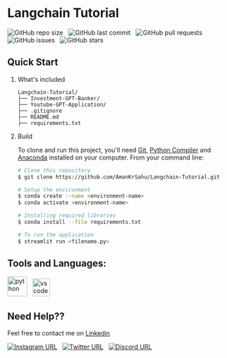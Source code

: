 # Langchain Tutorial

![GitHub repo size](https://img.shields.io/github/repo-size/AmanKrSahu/Langchain-Tutorial?logo=github&style=for-the-badge) &nbsp; ![GitHub last commit](https://img.shields.io/github/last-commit/AmanKrSahu/Langchain-Tutorial?style=for-the-badge&logo=git) &nbsp; ![GitHub pull requests](https://img.shields.io/github/issues-pr/AmanKrSahu/Langchain-Tutorial?style=for-the-badge) &nbsp; ![GitHub issues](https://img.shields.io/github/issues/AmanKrSahu/Langchain-Tutorial?style=for-the-badge) &nbsp; ![GitHub stars](https://img.shields.io/github/stars/AmanKrSahu/Langchain-Tutorial?style=for-the-badge)  
## Quick Start

1. What's included

    ```
    Langchain-Tutorial/
    ├── Investment-GPT-Banker/
    ├── Youtube-GPT-Application/
    ├── .gitignore
    ├── README.md
    ├── requirements.txt
    ```

2. Build

    To clone and run this project, you'll need [Git](https://git-scm.com/), [Python Compiler](https://www.python.org/) and [Anaconda](https://anaconda.org/) installed on your computer. From your command line:

    ```bash
    # Clone this repository
    $ git clone https://github.com/AmanKrSahu/Langchain-Tutorial.git

    # Setup the environment
    $ conda create --name <environment-name>
    $ conda activate <environment-name>

    # Installing required libraries
    $ conda install --file requirements.txt

    # To run the application
    $ streamlit run <filename.py>
    ```

## Tools and Languages:


<img src="https://cdn.jsdelivr.net/gh/devicons/devicon/icons/python/python-original.svg" alt="python" height="45" width="45"/> &nbsp; <img src="https://cdn.jsdelivr.net/gh/devicons/devicon/icons/vscode/vscode-original.svg" alt="vscode" height="40" width="40"/>    

## Need Help??

Feel free to contact me on [Linkedin](https://www.linkedin.com/in/aman-kumar-sahu-88773123a/)

[![Instagram URL](https://img.shields.io/badge/Instagram-E4405F?style=for-the-badge&logo=instagram&logoColor=white)](https://www.instagram.com/itz.amansahu/) &nbsp; [![Twitter URL](https://img.shields.io/badge/Twitter-1DA1F2?style=for-the-badge&logo=twitter&logoColor=white)](https://twitter.com/itzamansahu) &nbsp; [![Discord URL](https://img.shields.io/badge/Discord-7289DA?style=for-the-badge&logo=discord&logoColor=white)](discordapp.com/users/539751578866024479)
